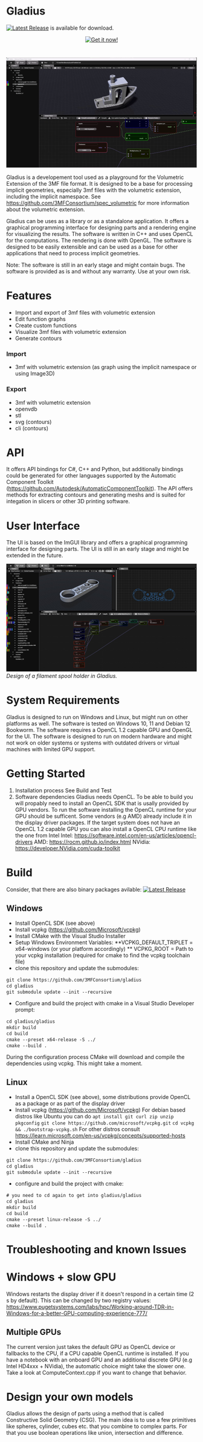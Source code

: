 # Gladius


[![Latest Release][def]](https://github.com/3MFConsortium/gladius/releases/latest) is available for download.

<div align="center">
  <a href="https://github.com/3MFConsortium/gladius/releases/latest">
    <img src="https://img.shields.io/badge/Get%20it%20now%21-blue?style=for-the-badge" alt="Get it now!">
  </a>
</div>

#
![Screencast of gladius](gladius/documentation/img/gladius_animation.gif "3mf with volumetric extension")

Gladius is a developement tool used as a playground for the Volumetric Extension of the 3MF file format. It is designed to be a base for processing implicit geometries, especially 3mf files with the volumetric extension, including the implicit namespace. See <https://github.com/3MFConsortium/spec_volumetric> for more information about the volumetric extension.

Gladius can be uses as a library or as a standalone application. It offers a graphical programming interface for designing parts and a rendering engine for visualizing the results. The software is written in C++ and uses OpenCL for the computations. The rendering is done with OpenGL. The software is designed to be easily extensible and can be used as a base for other applications that need to process implicit geometries.

Note: The software is still in an early stage and might contain bugs. The software is provided as is and without any warranty. Use at your own risk.

# Features

- Import and export of 3mf files with volumetric extension
- Edit function graphs
- Create custom functions
- Visualize 3mf files with volumetric extension
- Generate contours

### Import

- 3mf with volumetric extension (as graph using the implicit namespace or using Image3D)

### Export

- 3mf with volumetric extension
- openvdb
- stl
- svg (contours)
- cli (contours)

# API

It offers API bindings for C#, C++ and Python, but additionally bindings could be generated for other languages supported by the Automatic Component Toolkit (<https://github.com/Autodesk/AutomaticComponentToolkit>). The API offers methods for extracting contours and generating meshs and is suited for integation in slicers or other 3D printing software.

# User Interface

The UI is based on the ImGUI library and offers a graphical programming interface for designing parts. The UI is still in an early stage and might be extended in the future.

![Screenshot of Gladius](gladius/documentation/img/gladius_screenshot.jpg "Screenshot of Gladius")
*Design of a filament spool holder in Gladius.*

# System Requirements

Gladius is designed to run on Windows and Linux, but might run on other platforms as well. The software is tested on Windows 10, 11 and Debian 12 Bookworm. The software requires a OpenCL 1.2 capable GPU and OpenGL for the UI. The software is designed to run on modern hardware and might not work on older systems or systems with outdated drivers or virtual machines with limited GPU support.

# Getting Started

1. Installation process
    See Build and Test
2. Software dependencies
    Gladius needs OpenCL. To be able to build you will propably need to install an OpenCL SDK that is usally provided by GPU vendors. To run the software installing the OpenCL runtime for your GPU should be sufficent. Some vendors (e.g AMD) already include it in the display driver packages. If the target system does not have an OpenCL 1.2 capable GPU you can also install a OpenCL CPU runtime like the one from Intel
    Intel: <https://software.intel.com/en-us/articles/opencl-drivers>
    AMD: <https://rocm.github.io/index.html>
    NVidia: <https://developer.NVidia.com/cuda-toolkit>

# Build

Consider, that there are also binary packages avilable: [![Latest Release][def]](https://github.com/3MFConsortium/gladius/releases/latest)

## Windows

- Install OpenCL SDK (see above)
- Install vcpkg (<https://github.com/Microsoft/vcpkg>)
- Install CMake with the Visual Studio Installer
- Setup Windows Environment Variables:
**VCPKG_DEFAULT_TRIPLET = x64-windows (or your platform accordingly)
** VCPKG_ROOT = Path to your vcpkg installation (required for cmake to find the vcpkg toolchain file)
- clone this repository and update the submodules:

```
git clone https://github.com/3MFConsortium/gladius
cd gladius
git submodule update --init --recursive
```

- Configure and build the project with cmake in a Visual Studio Developer prompt:

```
cd gladius/gladius
mkdir build
cd build
cmake --preset x64-release -S ../
cmake --build .
```

During the configuration process CMake will download and compile the dependencies using vcpkg. This might take a moment.

## Linux

- Install a OpenCL SDK (see above), some distributions provide OpenCL as a package or as part of the display driver
- Install vcpkg (<https://github.com/Microsoft/vcpkg>)
  For debian based distros like Ubuntu you can do
  `apt install git curl zip unzip pkgconfig`
  `git clone https://github.com/microsoft/vcpkg.git`
  `cd vcpkg && ./bootstrap-vcpkg.sh`
  For other distros consult <https://learn.microsoft.com/en-us/vcpkg/concepts/supported-hosts>
- Install CMake and Ninja
- clone this repository and update the submodules:

```
git clone https://github.com/3MFConsortium/gladius
cd gladius
git submodule update --init --recursive
```

* configure and build the project with cmake:

```
# you need to cd again to get into gladius/gladius
cd gladius 
mkdir build
cd build
cmake --preset linux-release -S ../
cmake --build .
```

# Troubleshooting and known Issues

# Windows + slow GPU

Windows restarts the display driver if it doesn't respond in a certain time (2 s by default). This can be changed by two registry values:
<https://www.pugetsystems.com/labs/hpc/Working-around-TDR-in-Windows-for-a-better-GPU-computing-experience-777/>

## Multiple GPUs

The current version just takes the default GPU as OpenCL device or fallbacks to the CPU, if a CPU capable OpenCL runtime is installed. If you have a notebook with an onboard GPU and an additional discrete GPU (e.g Intel HD4xxx + NVidia), the automatic choice might take the slower one. Take a look at ComputeContext.cpp if you want to change that behavior.

# Design your own models

Gladius allows the design of parts using a method that is called Constructive Solid Geometry (CSG). The main idea is to use a few primitives like spheres, cylinder, cubes etc. that you combine to complex parts. For that you use boolean operations like union, intersection and difference.

[def]: https://img.shields.io/github/release/3MFConsortium/gladius.svg

